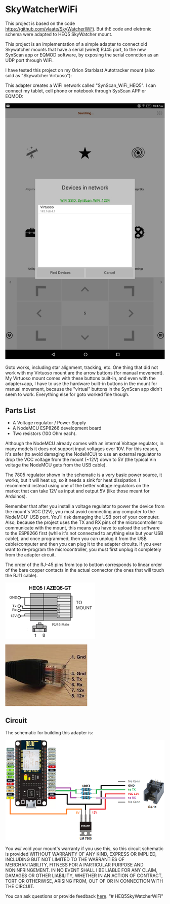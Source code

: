 # SkyWatcherWiFi



This project is based on the code https://github.com/vlaate/SkyWatcherWiFi. But thE code and eletronic schema were adapted to  HEQ5 SkyWatcher mount.




This project is an implementation of a simple adapter to connect old Skywatcher mounts that have a serial (wired) RJ45 port, to the new SynScan app or EQMOD software, by exposing the serial connction as an UDP port through WiFi.

I have tested this project on my Orion Starblast Autotracker mount (also sold as "Skywatcher Virtuoso"):


This adapter creates a WiFi network called "SynScan_WiFi_HEQ5". I can connect my tablet, cell phone or notebook through SysScan APP or EQMOD:

![alt text](https://raw.githubusercontent.com/mborcari/HEQ5SkyWatcherWiFi/master/Screenshot.jpg "SkyWatcher App")


Goto works, including star alignment, tracking, etc. One thing that did not work with my Virtuoso mount are the arrow buttons (for manual movement). My Virtuoso mount comes with these buttons built-in, and even with the adapter+app, I have to use the hardware built-in buttons in the mount for manual movement, because the "virtual" buttons in the SynScan app didn't seem to work. Everything else for goto worked fine though.

## Parts List

* A Voltage regulator / Power Supply
* A NodeMCU ESP8266 development board
* Two resistors (100 Ohm each). 

Although the NodeMCU already comes with an internal Voltage regulator, in many models it does not support input voltages over 10V. For this reason, it's safer (to avoid damaging the NodeMCU) to use an external regulator to drop the VCC voltage from the mount (~12V) down to 5V (the typical Vin voltage the NodeMCU gets from the USB cable).

The 7805 regulator shown in the schematic is a very basic power source, it works, but it will heat up, so it needs a sink for heat dissipation. I recommend instead using one of the better voltage regulators on the market that can take 12V as input and output 5V (like those meant for Arduinos). 

Remember that after you install a voltage regulator to power the device from the mount's VCC (12V), you must avoid connecting any computer to the NodeMCU' USB port. You'll risk damaging the USB port of your computer. Also, because the project uses the TX and RX pins of the microcontroller to communicate with the mount, this means you have to upload the software to the ESP8266 first (while it's not connected to anything else but your USB cable), and once programmed, then you can unplug it from the USB cable/computer and then you can  plug it to the adapter circuits. If you ever want to re-program the microcontroller, you must first unplug it completely from the adapter circuit.

The order of the RJ-45 pins from top to bottom corresponds to linear order of the bare copper contacts in the actual connector (the ones that will touch the RJ11 cable).

![alt text](https://raw.githubusercontent.com/mborcari/HEQ5SkyWatcherWiFi/master/RJ45Pinout.png "SkyWatcher WiFi")

![alt text](https://raw.githubusercontent.com/mborcari/HEQ5SkyWatcherWiFi/master/RJ45Pinout2.jpg "SkyWatcher WiFi")


## Circuit

The schematic for building this adapter is:

![alt text](https://raw.githubusercontent.com/mborcari/HEQ5SkyWatcherWiFi/master/schematic.png "SkyWatcher WiFi")

You *will* void your mount's warranty if you use this, so this circuit schematic is provided WITHOUT WARRANTY OF ANY KIND, EXPRESS OR IMPLIED, INCLUDING BUT NOT LIMITED TO THE WARRANTIES OF MERCHANTABILITY, FITNESS FOR A PARTICULAR PURPOSE AND NONINFRINGEMENT. IN NO EVENT SHALL I BE LIABLE FOR ANY CLAIM, DAMAGES OR OTHER LIABILITY, WHETHER IN AN ACTION OF CONTRACT, TORT OR OTHERWISE, ARISING FROM, OUT OF OR IN CONNECTION WITH THE CIRCUIT.

You can ask questions or provide feedback [here](https://www.cloudynights.com/topic/656206-diy-wifi-adapter-for-skywatcher-telescope-mounts/).
"# HEQ5SkyWatcherWiFi" 
